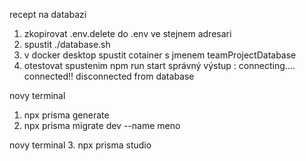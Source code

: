 recept na databazi
1. zkopirovat .env.delete do .env ve stejnem adresari
2. spustit ./database.sh
3. v docker desktop spustit cotainer s jmenem teamProjectDatabase
4. otestovat spustenim npm run start
            správný výstup : connecting....
                             connected!!
                             disconnected from database

novy terminal 
1. npx prisma generate
2. npx prisma migrate dev --name meno

novy terminal
3. npx prisma studio